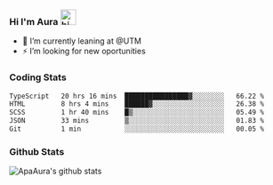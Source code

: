 ### Hi I'm Aura <img src="https://user-images.githubusercontent.com/1303154/88677602-1635ba80-d120-11ea-84d8-d263ba5fc3c0.gif" width="28px" alt="hi">

- 🔭 I’m currently leaning at @UTM
- ⚡ I’m looking for new oportunities


### Coding Stats

<!--START_SECTION:waka-->

```txt
TypeScript   20 hrs 16 mins  ████████████████▓░░░░░░░░   66.22 %
HTML         8 hrs 4 mins    ██████▓░░░░░░░░░░░░░░░░░░   26.38 %
SCSS         1 hr 40 mins    █▒░░░░░░░░░░░░░░░░░░░░░░░   05.49 %
JSON         33 mins         ▒░░░░░░░░░░░░░░░░░░░░░░░░   01.83 %
Git          1 min           ░░░░░░░░░░░░░░░░░░░░░░░░░   00.05 %
```

<!--END_SECTION:waka-->

### Github Stats

![ApaAura's github stats](https://github-readme-stats.vercel.app/api?username=ApaAura&count_private=true&theme=tokyonight&hide=contribs,prs)

